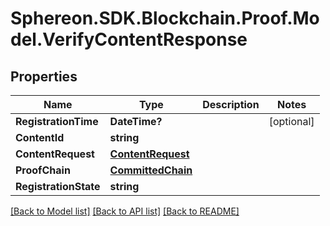 # Sphereon.SDK.Blockchain.Proof.Model.VerifyContentResponse
## Properties

Name | Type | Description | Notes
------------ | ------------- | ------------- | -------------
**RegistrationTime** | **DateTime?** |  | [optional] 
**ContentId** | **string** |  | 
**ContentRequest** | [**ContentRequest**](ContentRequest.md) |  | 
**ProofChain** | [**CommittedChain**](CommittedChain.md) |  | 
**RegistrationState** | **string** |  | 

[[Back to Model list]](../README.md#documentation-for-models) [[Back to API list]](../README.md#documentation-for-api-endpoints) [[Back to README]](../README.md)

